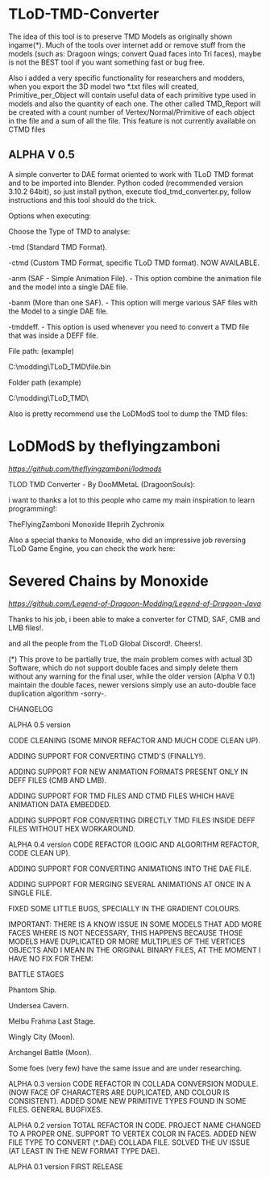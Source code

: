 # **TLoD-TMD-Converter**

The idea of this tool is to preserve TMD Models as originally shown ingame(*). Much of the tools over internet add or remove stuff from the models (such as: Dragoon wings; convert Quad faces into Tri faces), maybe is not the BEST tool if you want something fast or bug free.

Also i added a very specific functionality for researchers and modders, when you export the 3D model two *.txt files will created, Primitive_per_Object will contain useful data of each primitive type used in models and also the quantity of each one. The other called TMD_Report will be created with a count number of Vertex/Normal/Primitive of each object in the file and a sum of all the file. This feature is not currently available on CTMD files

## ALPHA V 0.5

A simple converter to DAE format oriented to work with TLoD TMD format and to be imported into Blender.
Python coded (recommended version 3.10.2 64bit), so just install python, execute tlod_tmd_converter.py, follow instructions and this tool should do the trick.

Options when executing:

Choose the Type of TMD to analyse:

-tmd (Standard TMD Format).

-ctmd (Custom TMD Format, specific TLoD TMD format). NOW AVAILABLE.

-anm (SAF - Simple Animation File). - This option combine the animation file and the model into a single DAE file.

-banm (More than one SAF). - This option will merge various SAF files with the Model to a single DAE file.

-tmddeff. - This option is used whenever you need to convert a TMD file that was inside a DEFF file.

File path: (example)

C:\modding\TLoD_TMD\file.bin



Folder path (example)

C:\modding\TLoD_TMD\

Also is pretty recommend use the LoDModS tool to dump the TMD files:

# **LoDModS by theflyingzamboni**

*https://github.com/theflyingzamboni/lodmods*


TLOD TMD Converter - By DooMMetaL (DragoonSouls):

i want to thanks a lot to this people who came my main inspiration to learn programming!:

TheFlyingZamboni Monoxide Illeprih Zychronix

Also a special thanks to Monoxide, who did an impressive job reversing TLoD Game Engine, you can check the work here:

# **Severed Chains by Monoxide**

*https://github.com/Legend-of-Dragoon-Modding/Legend-of-Dragoon-Java*

Thanks to his job, i been able to make a converter for CTMD, SAF, CMB and LMB files!.

and all the people from the TLoD Global Discord!. Cheers!.

(*) This prove to be partially true, the main problem comes with actual 3D Software, which do not support double faces and simply delete them without any warning for the final user, while the older version (Alpha V 0.1) maintain the double faces, newer versions simply use an auto-double face duplication algorithm -sorry-. 

CHANGELOG

ALPHA 0.5 version

CODE CLEANING (SOME MINOR REFACTOR AND MUCH CODE CLEAN UP).

ADDING SUPPORT FOR CONVERTING CTMD'S (FINALLY!).

ADDING SUPPORT FOR NEW ANIMATION FORMATS PRESENT ONLY IN DEFF FILES (CMB AND LMB).

ADDING SUPPORT FOR TMD FILES AND CTMD FILES WHICH HAVE ANIMATION DATA EMBEDDED.

ADDING SUPPORT FOR CONVERTING DIRECTLY TMD FILES INSIDE DEFF FILES WITHOUT HEX WORKAROUND.

ALPHA 0.4 version
CODE REFACTOR (LOGIC AND ALGORITHM REFACTOR, CODE CLEAN UP).

ADDING SUPPORT FOR CONVERTING ANIMATIONS INTO THE DAE FILE.

ADDING SUPPORT FOR MERGING SEVERAL ANIMATIONS AT ONCE IN A SINGLE FILE.

FIXED SOME LITTLE BUGS, SPECIALLY IN THE GRADIENT COLOURS. 

IMPORTANT: THERE IS A KNOW ISSUE IN SOME MODELS THAT ADD MORE FACES WHERE IS NOT NECESSARY, THIS HAPPENS
BECAUSE THOSE MODELS HAVE DUPLICATED OR MORE MULTIPLIES OF THE VERTICES OBJECTS AND I MEAN IN THE ORIGINAL BINARY FILES, 
AT THE MOMENT I HAVE NO FIX FOR THEM:

BATTLE STAGES

Phantom Ship.

Undersea Cavern.

Melbu Frahma Last Stage.

Wingly City (Moon).

Archangel Battle (Moon).

Some foes (very few) have the same issue and are under researching.

ALPHA 0.3 version
CODE REFACTOR IN COLLADA CONVERSION MODULE. (NOW FACE OF CHARACTERS ARE DUPLICATED, AND COLOUR IS CONSISTENT).
ADDED SOME NEW PRIMITIVE TYPES FOUND IN SOME FILES.
GENERAL BUGFIXES.

ALPHA 0.2 version
TOTAL REFACTOR IN CODE.
PROJECT NAME CHANGED TO A PROPER ONE.
SUPPORT TO VERTEX COLOR IN FACES.
ADDED NEW FILE TYPE TO CONVERT (*.DAE) COLLADA FILE.
SOLVED THE UV ISSUE (AT LEAST IN THE NEW FORMAT TYPE DAE).

ALPHA 0.1 version
FIRST RELEASE
